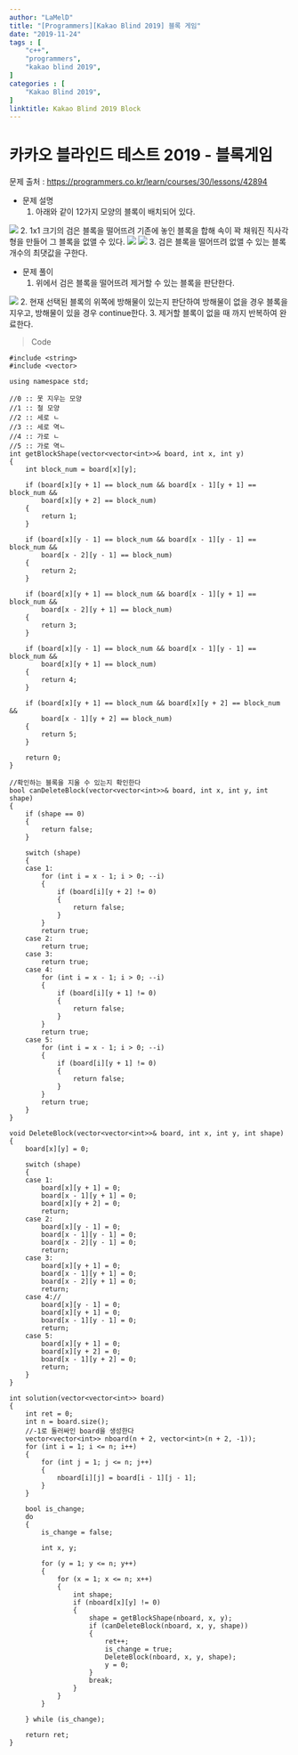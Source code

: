 ```yaml
---
author: "LaMelD"
title: "[Programmers][Kakao Blind 2019] 블록 게임"
date: "2019-11-24"
tags : [
    "c++",
    "programmers",
    "kakao blind 2019",
]
categories : [
    "Kakao Blind 2019",
]
linktitle: Kakao Blind 2019 Block
---
```


<h1>카카오 블라인드 테스트 2019 - 블록게임</h1>

문제 출처 : <a href="https://programmers.co.kr/learn/courses/30/lessons/42894">https://programmers.co.kr/learn/courses/30/lessons/42894</a>

- 문제 설명
	1. 아래와 같이 12가지 모양의 블록이 배치되어 있다.
<img src="/images/block-game1.png">
	2. 1x1 크기의 검은 블록을 떨어뜨려 기존에 놓인 블록을 합해 속이 꽉 채워진 직사각형을 만들어 그 블록을 없앨 수 있다.
<img src="/images/block-game2.png">
<img src="/images/block-game3.png">
	3. 검은 블록을 떨어뜨려 없앨 수 있는 블록 개수의 최댓값을 구한다.
	
- 문제 풀이 
	1. 위에서 검은 블록을 떨어뜨려 제거할 수 있는 블록을 판단한다.
<img src="/images/block-game4.png">
	2. 현재 선택된 블록의 위쪽에 방해물이 있는지 판단하여 방해물이 없을 경우 블록을 지우고, 방해물이 있을 경우 continue한다.
	3. 제거할 블록이 없을 때 까지 반복하여 완료한다.
	
>Code
```
#include <string>
#include <vector>

using namespace std;

//0 :: 못 지우는 모양
//1 :: 철 모양
//2 :: 세로 ㄴ
//3 :: 세로 역ㄴ
//4 :: 가로 ㄴ
//5 :: 가로 역ㄴ
int getBlockShape(vector<vector<int>>& board, int x, int y)
{
	int block_num = board[x][y];

	if (board[x][y + 1] == block_num && board[x - 1][y + 1] == block_num &&
		board[x][y + 2] == block_num)
	{
		return 1;
	}

	if (board[x][y - 1] == block_num && board[x - 1][y - 1] == block_num &&
		board[x - 2][y - 1] == block_num)
	{
		return 2;
	}

	if (board[x][y + 1] == block_num && board[x - 1][y + 1] == block_num &&
		board[x - 2][y + 1] == block_num)
	{
		return 3;
	}

	if (board[x][y - 1] == block_num && board[x - 1][y - 1] == block_num &&
		board[x][y + 1] == block_num)
	{
		return 4;
	}

	if (board[x][y + 1] == block_num && board[x][y + 2] == block_num &&
		board[x - 1][y + 2] == block_num)
	{
		return 5;
	}

	return 0;
}

//확인하는 블록을 지울 수 있는지 확인한다
bool canDeleteBlock(vector<vector<int>>& board, int x, int y, int shape)
{
	if (shape == 0)
	{
		return false;
	}

	switch (shape)
	{
	case 1:
		for (int i = x - 1; i > 0; --i)
		{
			if (board[i][y + 2] != 0)
			{
				return false;
			}
		}
		return true;
	case 2:
		return true;
	case 3:
		return true;
	case 4:
		for (int i = x - 1; i > 0; --i)
		{
			if (board[i][y + 1] != 0)
			{
				return false;
			}
		}
		return true;
	case 5:
		for (int i = x - 1; i > 0; --i)
		{
			if (board[i][y + 1] != 0)
			{
				return false;
			}
		}
		return true;
	}
}

void DeleteBlock(vector<vector<int>>& board, int x, int y, int shape)
{
	board[x][y] = 0;

	switch (shape)
	{
	case 1:
		board[x][y + 1] = 0;
		board[x - 1][y + 1] = 0;
		board[x][y + 2] = 0;
		return;
	case 2:
		board[x][y - 1] = 0;
		board[x - 1][y - 1] = 0;
		board[x - 2][y - 1] = 0;
		return;
	case 3:
		board[x][y + 1] = 0;
		board[x - 1][y + 1] = 0;
		board[x - 2][y + 1] = 0;
		return;
	case 4://
		board[x][y - 1] = 0;
		board[x][y + 1] = 0;
		board[x - 1][y - 1] = 0;
		return;
	case 5:
		board[x][y + 1] = 0;
		board[x][y + 2] = 0;
		board[x - 1][y + 2] = 0;
		return;
	}
}

int solution(vector<vector<int>> board)
{
	int ret = 0;
	int n = board.size();
	//-1로 둘러싸인 board을 생성한다
	vector<vector<int>> nboard(n + 2, vector<int>(n + 2, -1));
	for (int i = 1; i <= n; i++)
	{
		for (int j = 1; j <= n; j++)
		{
			nboard[i][j] = board[i - 1][j - 1];
		}
	}

	bool is_change;
	do
	{
		is_change = false;

		int x, y;

		for (y = 1; y <= n; y++)
		{
			for (x = 1; x <= n; x++)
			{
				int shape;
				if (nboard[x][y] != 0)
				{
					shape = getBlockShape(nboard, x, y);
					if (canDeleteBlock(nboard, x, y, shape))
					{
						ret++;
						is_change = true;
						DeleteBlock(nboard, x, y, shape);
						y = 0;
					}
					break;
				}
			}
		}

	} while (is_change);

	return ret;
}
```